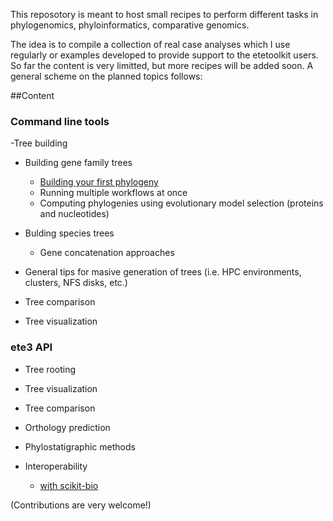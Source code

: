 This reposotory is meant to host small recipes to perform different tasks in phylogenomics, phyloinformatics, comparative genomics.  

The idea is to compile a collection of real case analyses which I use regularly
or examples developed to provide support to the etetoolkit users. So far
the content is very limitted, but more recipes will be added soon. A general scheme on
the planned topics follows:



##Content
### Command line tools

-Tree building
 - Building gene family trees
   - [Building your first phylogeny](recipes/ete_build_basics.ipynb)
   - Running multiple workflows at once
   - Computing phylogenies using evolutionary model selection (proteins and nucleotides)
 - Bulding species trees 
   - Gene concatenation approaches
 - General tips for masive generation of trees (i.e. HPC environments, clusters, NFS disks, etc.)

- Tree comparison

- Tree visualization

### ete3 API 

- Tree rooting

- Tree visualization

- Tree comparison

- Orthology prediction

- Phylostatigraphic methods

- Interoperability
  - [with scikit-bio](recipes/ete3_skbio_integration.ipynb)

(Contributions are very welcome!)